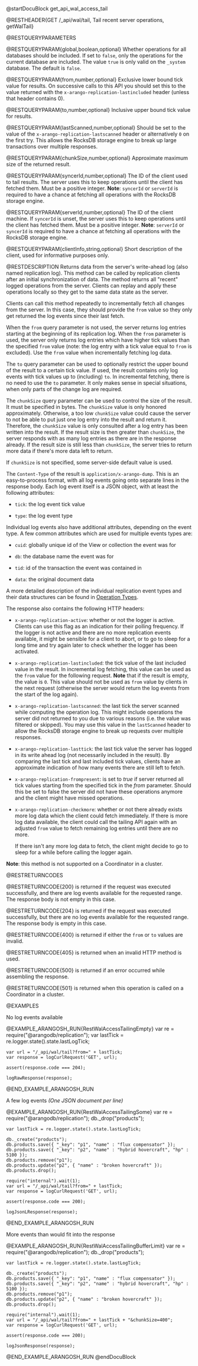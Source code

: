 
@startDocuBlock get_api_wal_access_tail

@RESTHEADER{GET /_api/wal/tail, Tail recent server operations, getWalTail}

@RESTQUERYPARAMETERS

@RESTQUERYPARAM{global,boolean,optional}
Whether operations for all databases should be included. If set to `false`,
only the operations for the current database are included. The value `true` is
only valid on the `_system` database. The default is `false`.

@RESTQUERYPARAM{from,number,optional}
Exclusive lower bound tick value for results. On successive calls
to this API you should set this to the value returned
with the `x-arango-replication-lastincluded` header (unless that header
contains 0).

@RESTQUERYPARAM{to,number,optional}
Inclusive upper bound tick value for results.

@RESTQUERYPARAM{lastScanned,number,optional}
Should be set to the value of the `x-arango-replication-lastscanned` header
or alternatively `0` on the first try. This allows the RocksDB storage engine to break up
large transactions over multiple responses.

@RESTQUERYPARAM{chunkSize,number,optional}
Approximate maximum size of the returned result.

@RESTQUERYPARAM{syncerId,number,optional}
The ID of the client used to tail results. The server uses this to
keep operations until the client has fetched them. Must be a positive integer.
**Note**: `syncerId` or `serverId` is required to have a chance at fetching all
operations with the RocksDB storage engine.

@RESTQUERYPARAM{serverId,number,optional}
The ID of the client machine. If `syncerId` is unset, the server uses
this to keep operations until the client has fetched them. Must be a positive
integer.
**Note**: `serverId` or `syncerId` is required to have a chance at fetching all
operations with the RocksDB storage engine.

@RESTQUERYPARAM{clientInfo,string,optional}
Short description of the client, used for informative purposes only.

@RESTDESCRIPTION
Returns data from the server's write-ahead log (also named replication log). This method can be called
by replication clients after an initial synchronization of data. The method
returns all "recent" logged operations from the server. Clients
can replay and apply these operations locally so they get to the same data
state as the server.

Clients can call this method repeatedly to incrementally fetch all changes
from the server. In this case, they should provide the `from` value so
they only get returned the log events since their last fetch.

When the `from` query parameter is not used, the server returns log
entries starting at the beginning of its replication log. When the `from`
parameter is used, the server only returns log entries which have
higher tick values than the specified `from` value (note: the log entry with a
tick value equal to `from` is excluded). Use the `from` value when
incrementally fetching log data.

The `to` query parameter can be used to optionally restrict the upper bound of
the result to a certain tick value. If used, the result contains only log events
with tick values up to (including) `to`. In incremental fetching, there is no
need to use the `to` parameter. It only makes sense in special situations,
when only parts of the change log are required.

The `chunkSize` query parameter can be used to control the size of the result.
It must be specified in bytes. The `chunkSize` value is only honored
approximately. Otherwise, a too low `chunkSize` value could cause the server
to not be able to put just one log entry into the result and return it.
Therefore, the `chunkSize` value is only consulted after a log entry has
been written into the result. If the result size is then greater than
`chunkSize`, the server responds with as many log entries as there are
in the response already. If the result size is still less than `chunkSize`,
the server tries to return more data if there's more data left to return.

If `chunkSize` is not specified, some server-side default value is used.

The `Content-Type` of the result is `application/x-arango-dump`. This is an
easy-to-process format, with all log events going onto separate lines in the
response body. Each log event itself is a JSON object, with at least the
following attributes:

- `tick`: the log event tick value

- `type`: the log event type

Individual log events also have additional attributes, depending on the
event type. A few common attributes which are used for multiple events types
are:

- `cuid`: globally unique id of the View or collection the event was for

- `db`: the database name the event was for

- `tid`: id of the transaction the event was contained in

- `data`: the original document data

A more detailed description of the individual replication event types and their
data structures can be found in [Operation Types](#operation-types).

The response also contains the following HTTP headers:

- `x-arango-replication-active`: whether or not the logger is active. Clients
  can use this flag as an indication for their polling frequency. If the
  logger is not active and there are no more replication events available, it
  might be sensible for a client to abort, or to go to sleep for a long time
  and try again later to check whether the logger has been activated.

- `x-arango-replication-lastincluded`: the tick value of the last included
  value in the result. In incremental log fetching, this value can be used
  as the `from` value for the following request. **Note** that if the result is
  empty, the value is `0`. This value should not be used as `from` value
  by clients in the next request (otherwise the server would return the log
  events from the start of the log again).

- `x-arango-replication-lastscanned`: the last tick the server scanned while
  computing the operation log. This might include operations the server did not
  returned to you due to various reasons (i.e. the value was filtered or skipped).
  You may use this value in the `lastScanned` header to allow the RocksDB storage engine
  to break up requests over multiple responses.

- `x-arango-replication-lasttick`: the last tick value the server has
  logged in its write ahead log (not necessarily included in the result). By comparing the last
  tick and last included tick values, clients have an approximate indication of
  how many events there are still left to fetch.

- `x-arango-replication-frompresent`: is set to _true_ if server returned
  all tick values starting from the specified tick in the _from_ parameter.
  Should this be set to false the server did not have these operations anymore
  and the client might have missed operations.

- `x-arango-replication-checkmore`: whether or not there already exists more
  log data which the client could fetch immediately. If there is more log data
  available, the client could call the tailing API again with an adjusted `from`
  value to fetch remaining log entries until there are no more.

  If there isn't any more log data to fetch, the client might decide to go
  to sleep for a while before calling the logger again.

**Note**: this method is not supported on a Coordinator in a cluster.

@RESTRETURNCODES

@RESTRETURNCODE{200}
is returned if the request was executed successfully, and there are log
events available for the requested range. The response body is not empty
in this case.

@RESTRETURNCODE{204}
is returned if the request was executed successfully, but there are no log
events available for the requested range. The response body is empty
in this case.

@RESTRETURNCODE{400}
is returned if either the `from` or `to` values are invalid.

@RESTRETURNCODE{405}
is returned when an invalid HTTP method is used.

@RESTRETURNCODE{500}
is returned if an error occurred while assembling the response.

@RESTRETURNCODE{501}
is returned when this operation is called on a Coordinator in a cluster.

@EXAMPLES

No log events available

@EXAMPLE_ARANGOSH_RUN{RestWalAccessTailingEmpty}
    var re = require("@arangodb/replication");
    var lastTick = re.logger.state().state.lastLogTick;

    var url = "/_api/wal/tail?from=" + lastTick;
    var response = logCurlRequest('GET', url);

    assert(response.code === 204);

    logRawResponse(response);
@END_EXAMPLE_ARANGOSH_RUN

A few log events *(One JSON document per line)*

@EXAMPLE_ARANGOSH_RUN{RestWalAccessTailingSome}
    var re = require("@arangodb/replication");
    db._drop("products");

    var lastTick = re.logger.state().state.lastLogTick;

    db._create("products");
    db.products.save({ "_key": "p1", "name" : "flux compensator" });
    db.products.save({ "_key": "p2", "name" : "hybrid hovercraft", "hp" : 5100 });
    db.products.remove("p1");
    db.products.update("p2", { "name" : "broken hovercraft" });
    db.products.drop();

    require("internal").wait(1);
    var url = "/_api/wal/tail?from=" + lastTick;
    var response = logCurlRequest('GET', url);

    assert(response.code === 200);

    logJsonLResponse(response);
@END_EXAMPLE_ARANGOSH_RUN

More events than would fit into the response

@EXAMPLE_ARANGOSH_RUN{RestWalAccessTailingBufferLimit}
    var re = require("@arangodb/replication");
    db._drop("products");

    var lastTick = re.logger.state().state.lastLogTick;

    db._create("products");
    db.products.save({ "_key": "p1", "name" : "flux compensator" });
    db.products.save({ "_key": "p2", "name" : "hybrid hovercraft", "hp" : 5100 });
    db.products.remove("p1");
    db.products.update("p2", { "name" : "broken hovercraft" });
    db.products.drop();

    require("internal").wait(1);
    var url = "/_api/wal/tail?from=" + lastTick + "&chunkSize=400";
    var response = logCurlRequest('GET', url);

    assert(response.code === 200);

    logJsonResponse(response);
@END_EXAMPLE_ARANGOSH_RUN
@endDocuBlock
